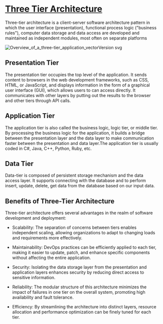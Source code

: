 # <ins>Three Tier Architecture</ins>
Three-tier architecture is a client-server software architecture pattern in which the user interface (presentation), functional process logic ("business rules"), computer data storage and data access are developed and maintained as independent modules, most often on separate platforms

![Overview_of_a_three-tier_application_vectorVersion svg](https://github.com/Muhammad-HAMMAD-KHAN-0096/DEVOPS-PROJECTS/assets/141496839/8794e30b-3f94-417c-bc4e-12b64380802c)

## Presentation Tier
The presentation tier occupies the top level of the application. It sends content to browsers in the web development frameworks, such as CSS, HTML, or JavaScript, and displays information in the form of a graphical user interface (GUI), which allows users to can access directly. It communicates with other layers by putting out the results to the browser and other tiers through API calls. 
## Application Tier
The application tier is also called the business logic, logic tier, or middle tier. By processing the business logic for the application, it builds a bridge between the presentation layer and the data layer to make communication faster between the presentation and data layer.The application tier is usually coded in C#, Java, C++, Python, Ruby, etc.
## Data Tier
Data-tier is composed of persistent storage mechanism and the data access layer. It supports connecting with the database and to perform insert, update, delete, get data from the database based on our input data. 
## Benefits of Three-Tier Architecture
Three-tier architecture offers several advantages in the realm of software development and deployment:

- Scalability: The separation of concerns between tiers enables independent scaling, allowing organizations to adapt to changing loads and requirements more effectively.

- Maintainability: DevOps practices can be efficiently applied to each tier, making it easier to update, patch, and enhance specific components without affecting the entire application.

- Security: Isolating the data storage layer from the presentation and application layers enhances security by reducing direct access to sensitive information.

- Reliability: The modular structure of this architecture minimizes the impact of failures in one tier on the overall system, promoting high availability and fault tolerance.

- Efficiency: By streamlining the architecture into distinct layers, resource allocation and performance optimization can be finely tuned for each tier.

